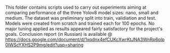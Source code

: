 This folder contains scripts used to carry out experiments aiming at comparing performance of the three Yolov8 model sizes: nano, small and medium.
The dataset was preliminary split into train, validiation and test.
Models were created from scratch and trained each for 100 epochs. No major tuning applied as results appeared fairly satisfactory for the project's goals.
Conclusion report (in Russian) is available @ https://docs.google.com/document/d/1xqdnx4efCUKcXwrKtJNA3WnRp6olp0lWScYXHS2P9mg/edit?usp=sharing
